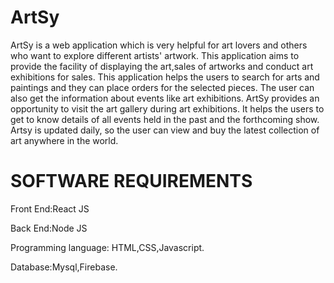 # ArtSy

ArtSy is a web application  which is very helpful for art lovers and others who want to explore different artists' artwork.
This application aims to provide the facility of displaying the art,sales of  artworks and conduct  art exhibitions for sales.
This application helps the users to search for arts and paintings and they can place orders for the selected pieces. 
The user can also get the information about events like  art exhibitions.
ArtSy provides an opportunity to visit the art gallery during art exhibitions.
It helps the users to get to know details of all events held in the past and the forthcoming show. 
Artsy is updated daily, so the user can view and buy the latest collection of art anywhere in the world.

# SOFTWARE REQUIREMENTS

Front End:React JS

Back End:Node JS

Programming language:  HTML,CSS,Javascript.

Database:Mysql,Firebase.

